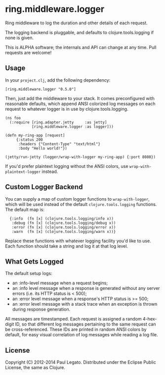 ring.middleware.logger
======================

Ring middleware to log the duration and other details of each request.

The logging backend is pluggable, and defaults to clojure.tools.logging
if none is given.

This is ALPHA software; the internals and API can change at any time.
Pull requests are welcome!

Usage
-----

In your `project.clj`, add the following dependency:

    [ring.middleware.logger "0.5.0"]


Then, just add the middleware to your stack. It comes preconfigured with
reasonable defaults, which append ANSI colorized log messages on each
request to whatever logger is in use by clojure.tools.logging.

    (ns foo
      (:require [ring.adapter.jetty     :as jetty]
                [ring.middleware.logger :as logger]))

    (defn my-ring-app [request]
         {:status 200
          :headers {"Content-Type" "text/html"}
          :body "Hello world!"})
          
    (jetty/run-jetty (logger/wrap-with-logger my-ring-app) {:port 8080})


If you'd prefer plaintext logging without the ANSI colors, use
`wrap-with-plaintext-logger` instead.


Custom Logger Backend
-----------------------

You can supply a map of custom logger functions to `wrap-with-logger`,
which will be used instead of the default `clojure.tools.logging`
functions. The default map is:

      {:info  (fn [x] (clojure.tools.logging/info x))
       :debug (fn [x] (clojure.tools.logging/debug x))
       :error (fn [x] (clojure.tools.logging/error x))
       :warn  (fn [x] (clojure.tools.logging/warn x))}
       
Replace these functions with whatever logging facility you'd like to
use. Each function should take a string and log it at that log level.


What Gets Logged
----------------

The default setup logs:

* an :info-level message when a request begins;
* an :info level message when a response is generated without any server
errors (i.e. its HTTP status is < 500);
* an :error level message when a response's HTTP status is >= 500;
* an :error level message with a stack trace when an exception is thrown during response generation.

All messages are timestamped. Each request is assigned a random
4-hex-digit ID, so that different log messages pertaining to the same
request can be cross-referenced. These IDs are printed in random ANSI colors
by default, for easy visual correlation of log messages while reading
a log file.



License
-------
Copyright (C) 2012-2014 Paul Legato.
Distributed under the Eclipse Public License, the same as Clojure.
